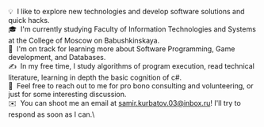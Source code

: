 💡 &nbsp;I like to explore new technologies and develop software solutions and quick hacks.\
🎓 &nbsp;I'm currently studying Faculty of Information Technologies and Systems at the College of Moscow on Babushkinskaya.\
🌱 &nbsp;I'm on track for learning more about Software Programming, Game development, and Databases.\
✍️ &nbsp;In my free time, I study algorithms of program execution, read technical literature, learning in depth the basic cognition of c#.\
💬 &nbsp;Feel free to reach out to me for pro bono consulting and volunteering, or just for some interesting discussion.\
✉️ &nbsp;You can shoot me an email at samir.kurbatov.03@inbox.ru! I'll try to respond as soon as I can.\
